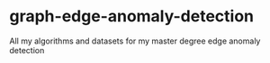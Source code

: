 # graph-edge-anomaly-detection
All my algorithms and datasets for my master degree edge anomaly detection
